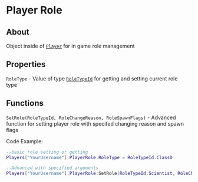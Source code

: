 # Player Role

## About
Object inside of [`Player`](https://github.com/davidsebesta1/LuaLabPlugin/blob/master/Docs/Objects/Player/Player.md) for in game role management

## Properties
`RoleType` - Value of type [`RoleTypeId`](https://github.com/davidsebesta1/LuaLabPlugin/blob/master/Docs/Objects/Enums/ItemTypeId.md) for getting and setting current role type¨

## Functions
`SetRole(RoleTypeId, RoleChangeReason, RoleSpawnFlags)` - Advanced function for setting player role with specifed changing reason and spawn flags

Code Example:

```lua
--basic role setting or getting
Players["YourUsername"].PlayerRole.RoleType = RoleTypeId.ClassD

--Advanced with specified arguments
Players["YourUsername"].PlayerRole:SetRole(RoleTypeId.Scientist, RoleChangeReason.RemoteAdmin, RoleSpawnFlags.UseSpawnpoint) -- sets player role to Scientist with reason RemoteAdmin but does not give the player default inventory (AssignInventory flag is missing)
```
